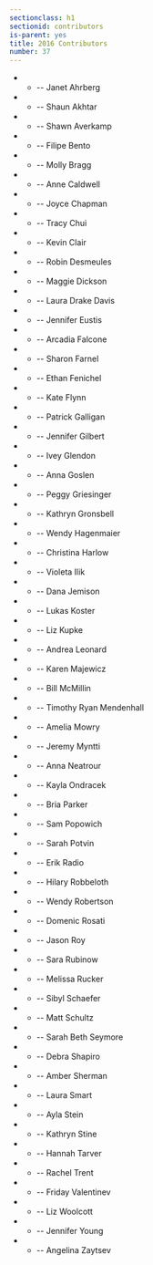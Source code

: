 ```yaml
---
sectionclass: h1
sectionid: contributors
is-parent: yes
title: 2016 Contributors
number: 37
---
```

	
- - --  Janet Ahrberg 
- - --  Shaun Akhtar
- - --  Shawn Averkamp
- - --  Filipe Bento
- - --  Molly Bragg
- - --  Anne Caldwell
- - --  Joyce Chapman
- - --  Tracy Chui
- - --  Kevin Clair
- - --  Robin Desmeules
- - --  Maggie Dickson
- - --  Laura Drake Davis
- - --  Jennifer Eustis
- - --  Arcadia Falcone
- - --  Sharon Farnel
- - --  Ethan Fenichel
- - --  Kate Flynn
- - --  Patrick Galligan
- - --  Jennifer Gilbert
- - --  Ivey Glendon
- - --  Anna Goslen
- - --  Peggy Griesinger
- - --  Kathryn Gronsbell
- - --  Wendy Hagenmaier
- - --  Christina Harlow
- - --  Violeta Ilik
- - --  Dana Jemison
- - --  Lukas Koster
- - --  Liz Kupke
- - --  Andrea Leonard
- - --  Karen Majewicz
- - --  Bill McMillin
- - --  Timothy Ryan Mendenhall 
- - --  Amelia Mowry
- - --  Jeremy Myntti
- - --  Anna Neatrour
- - --  Kayla Ondracek
- - --  Bria Parker
- - --  Sam Popowich
- - --  Sarah Potvin
- - --  Erik Radio
- - --  Hilary Robbeloth
- - --  Wendy Robertson
- - --  Domenic Rosati 
- - --  Jason Roy
- - --  Sara Rubinow
- - --  Melissa Rucker
- - --  Sibyl Schaefer
- - --  Matt Schultz
- - --  Sarah Beth Seymore 
- - --  Debra Shapiro
- - --  Amber Sherman
- - --  Laura Smart
- - --  Ayla Stein
- - --  Kathryn Stine
- - --  Hannah Tarver
- - --  Rachel Trent
- - --  Friday Valentinev
- - --  Liz Woolcott
- - --  Jennifer Young
- - --  Angelina Zaytsev